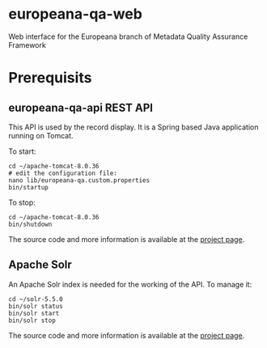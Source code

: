# europeana-qa-web
Web interface for the Europeana branch of Metadata Quality Assurance Framework 

# Prerequisits

## europeana-qa-api REST API

This API is used by the record display. It is a Spring based Java application running on Tomcat.

To start:

```
cd ~/apache-tomcat-8.0.36
# edit the configuration file:
nano lib/europeana-qa.custom.properties
bin/startup
```

To stop:

```
cd ~/apache-tomcat-8.0.36
bin/shutdown
```

The source code and more information is available at the [project page](https://github.com/pkiraly/europeana-qa-client).

## Apache Solr

An Apache Solr index is needed for the working of the API. To manage it:

```
cd ~/solr-5.5.0
bin/solr status
bin/solr start
bin/solr stop
```

The source code and more information is available at the [project page](https://github.com/pkiraly/europeana-qa-solr).

